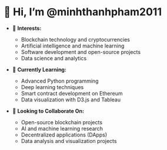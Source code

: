 # 👋 Hi, I’m @minhthanhpham2011

- 👀 **Interests:**
  - Blockchain technology and cryptocurrencies
  - Artificial intelligence and machine learning
  - Software development and open-source projects
  - Data science and analytics

- 🌱 **Currently Learning:**
  - Advanced Python programming
  - Deep learning techniques
  - Smart contract development on Ethereum
  - Data visualization with D3.js and Tableau

- 💞️ **Looking to Collaborate On:**
  - Open-source blockchain projects
  - AI and machine learning research
  - Decentralized applications (DApps)
  - Data analysis and visualization projects
